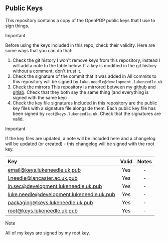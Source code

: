 ## Public Keys
This repository contains a copy of the OpenPGP public keys that I use to sign things.

> [!IMPORTANT]
> Before using the keys included in this repo, check their validity.
> Here are some ways that you can do that:
> 1. Check the git history
>     I won't remove keys from this repository, instead I will add a note to the table below. If a key is modified in the git history without a comment, don't trust it.
> 2. Check the signature of the commit that it was added in
>     All commits to this repository will be signed by `luke.needle@development.lukeneedle.uk`
> 3. Check the mirrors
>     This repository is mirrored between my [github](https://github.com/LukeNeedle/keys) and [gitlab](https://gitlab.com/LukeNeedle/keys). Check that they both say the same thing (and everything is signed with the same key)
> 4. Check the key file signatures
>     Included in this repository are the public key files with a signature file alongside them. Each public key file has been signed by `root@keys.lukeneedle.uk`. Check that the signatures are valid.

> [!IMPORTANT]
> If the key files are updated, a note will be included here and a changelog will be updated (or created) - this changelog will be signed with the root key.

| Key                                       | Valid | Notes |
| :---------------------------------------- | :---: | :---: |
| email@keys.lukeneedle.uk.pub              | Yes   | -     |
| l.needle@lancaster.ac.uk.pub              | Yes   | -     |
| ln.sec@development.lukeneedle.uk.pub      | Yes   | -     |
| luke.needle@development.lukeneedle.uk.pub | Yes   | -     |
| packaging@keys.lukeneedle.uk.pub          | Yes   | -     |
| root@keys.lukeneedle.uk.pub               | Yes   | -     |

> [!NOTE]
> All of my keys are signed by my root key.
